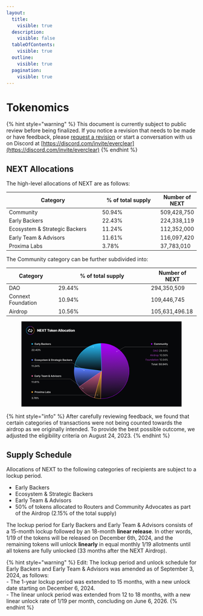```yaml
---
layout:
  title:
    visible: true
  description:
    visible: false
  tableOfContents:
    visible: true
  outline:
    visible: true
  pagination:
    visible: true
---
```


# Tokenomics

{% hint style="warning" %}
This document is currently subject to public review before being finalized. If you notice a revision that needs to be made or have feedback, please [request a revision](https://github.com/connext/gitbook-docs/issues/new) or start a conversation with us on Discord at [https://discord.com/invite/everclear](https://discord.com/invite/everclear)
{% endhint %}

## NEXT Allocations

The high-level allocations of NEXT are as follows:

<table><thead><tr><th width="291">Category</th><th width="172">% of total supply</th><th>Number of NEXT</th></tr></thead><tbody><tr><td>Community</td><td>50.94%</td><td>509,428,750</td></tr><tr><td>Early Backers</td><td>22.43%</td><td>224,338,119</td></tr><tr><td>Ecosystem &#x26; Strategic Backers</td><td>11.24%</td><td>112,352,000</td></tr><tr><td>Early Team &#x26; Advisors</td><td>11.61%</td><td>116,097,420</td></tr><tr><td>Proxima Labs</td><td>3.78%</td><td>37,783,010</td></tr></tbody></table>

The Community category can be further subdivided into:

<table><thead><tr><th>Category</th><th width="231.33333333333331">% of total supply</th><th>Number of NEXT</th></tr></thead><tbody><tr><td>DAO</td><td>29.44%</td><td>294,350,509</td></tr><tr><td>Connext Foundation</td><td>10.94%</td><td>109,446,745</td></tr><tr><td>Airdrop</td><td>10.56%</td><td>105,631,496.18</td></tr></tbody></table>

<figure><img src="../.gitbook/assets/NEXT Token Allocation_Corrected.jpeg" alt=""><figcaption></figcaption></figure>

{% hint style="info" %}
After carefully reviewing feedback, we found that certain categories of transactions were not being counted towards the airdrop as we originally intended. To provide the best possible outcome, we adjusted the eligibility criteria on August 24, 2023.
{% endhint %}

## Supply Schedule

Allocations of NEXT to the following categories of recipients are subject to a lockup period.

* Early Backers
* Ecosystem & Strategic Backers
* Early Team & Advisors
* 50% of tokens allocated to Routers and Community Advocates as part of the Airdrop (2.15% of the total supply)

The lockup period for Early Backers and Early Team & Advisors consists of a 15-month lockup followed by an 18-month **linear release**. In other words, 1/19 of the tokens will be released on December 6th, 2024, and the remaining tokens will unlock **linearly** in equal monthly 1/19 allotments until all tokens are fully unlocked (33 months after the NEXT Airdrop).

{% hint style="warning" %}
Edit: The lockup period and unlock schedule for Early Backers and Early Team & Advisors was amended as of September 3, 2024, as follows:\
\- The 1-year lockup period was extended to 15 months, with a new unlock date starting on December 6, 2024.\
\- The linear unlock period was extended from 12 to 18 months, with a new linear unlock rate of 1/19 per month, concluding on June 6, 2026.
{% endhint %}
